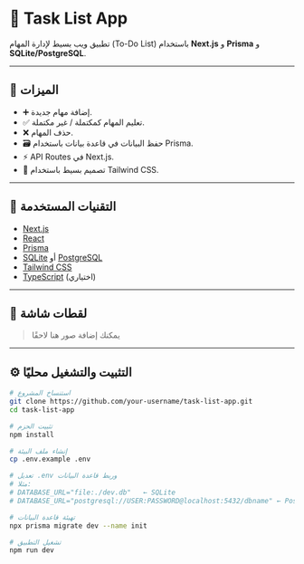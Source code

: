 # 📝 Task List App

تطبيق ويب بسيط لإدارة المهام (To-Do List) باستخدام **Next.js** و **Prisma** و **SQLite/PostgreSQL**.

---

## 🚀 الميزات

- ➕ إضافة مهام جديدة.
- ✅ تعليم المهام كمكتملة / غير مكتملة.
- ❌ حذف المهام.
- 🗃️ حفظ البيانات في قاعدة بيانات باستخدام Prisma.
- ⚡️ API Routes في Next.js.
- 🎨 تصميم بسيط باستخدام Tailwind CSS.

---

## 🧱 التقنيات المستخدمة

- [Next.js](https://nextjs.org/)
- [React](https://reactjs.org/)
- [Prisma](https://www.prisma.io/)
- [SQLite](https://www.sqlite.org/) أو [PostgreSQL](https://www.postgresql.org/)
- [Tailwind CSS](https://tailwindcss.com/)
- [TypeScript](https://www.typescriptlang.org/) (اختياري)

---

## 📸 لقطات شاشة

> يمكنك إضافة صور هنا لاحقًا

---

## ⚙️ التثبيت والتشغيل محليًا

```bash
# استنساخ المشروع
git clone https://github.com/your-username/task-list-app.git
cd task-list-app

# تثبيت الحزم
npm install

# إنشاء ملف البيئة
cp .env.example .env

# تعديل .env وربط قاعدة البيانات
# مثلا:
# DATABASE_URL="file:./dev.db"   ← SQLite
# DATABASE_URL="postgresql://USER:PASSWORD@localhost:5432/dbname" ← PostgreSQL

# تهيئة قاعدة البيانات
npx prisma migrate dev --name init

# تشغيل التطبيق
npm run dev
